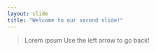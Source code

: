 ```yaml
---
layout: slide
title: "Welcome to our second slide!"
---
```

>Lorem ipsum
Use the left arrow to go back!
